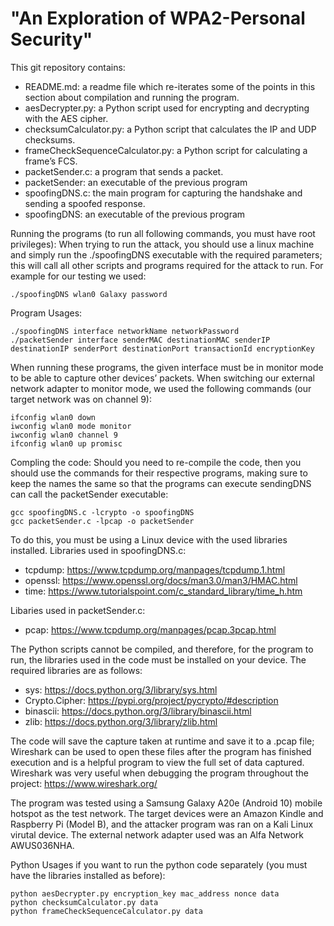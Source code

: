 # "An Exploration of WPA2-Personal Security"

This git repository contains:
 - README.md: a readme file which re-iterates some of the points in this section about compilation and running the program.
 - aesDecrypter.py: a Python script used for encrypting and decrypting with the AES cipher.
 - checksumCalculator.py: a Python script that calculates the IP and UDP checksums.
 - frameCheckSequenceCalculator.py: a Python script for calculating a frame’s FCS.
 - packetSender.c: a program that sends a packet.
 - packetSender: an executable of the previous program
 - spoofingDNS.c: the main program for capturing the handshake and sending a spoofed response.
 - spoofingDNS: an executable of the previous program 

Running the programs (to run all following commands, you must have root privileges):
When trying to run the attack, you should use a linux machine and simply run the ./spoofingDNS executable with the required parameters; this will call all other scripts and programs required for the attack to run.
For example for our testing we used:
```
./spoofingDNS wlan0 Galaxy password
```

Program Usages:
```
./spoofingDNS interface networkName networkPassword
./packetSender interface senderMAC destinationMAC senderIP destinationIP senderPort destinationPort transactionId encryptionKey
```

When running these programs, the given interface must be in monitor mode to be able to capture other devices’ packets.
When switching our external network adapter to monitor mode, we used the following commands (our target network was on channel 9):
```
ifconfig wlan0 down
iwconfig wlan0 mode monitor
iwconfig wlan0 channel 9
ifconfig wlan0 up promisc
```

Compling the code:
Should you need to re-compile the code, then you should use the commands for their respective programs, making sure to keep the names the same so that the programs can execute sendingDNS can call the packetSender executable:
```
gcc spoofingDNS.c -lcrypto -o spoofingDNS
gcc packetSender.c -lpcap -o packetSender
```

To do this, you must be using a Linux device with the used libraries installed.
Libraries used in spoofingDNS.c:
 - tcpdump: https://www.tcpdump.org/manpages/tcpdump.1.html
 - openssl: https://www.openssl.org/docs/man3.0/man3/HMAC.html
 - time: https://www.tutorialspoint.com/c_standard_library/time_h.htm

Libaries used in packetSender.c:
 - pcap: https://www.tcpdump.org/manpages/pcap.3pcap.html

The Python scripts cannot be compiled, and therefore, for the program to run, the libraries used in the code must be installed on your device. The required libraries are as follows:
 - sys: https://docs.python.org/3/library/sys.html
 - Crypto.Cipher: https://pypi.org/project/pycrypto/#description 
 - binascii: https://docs.python.org/3/library/binascii.html 
 - zlib: https://docs.python.org/3/library/zlib.html


The code will save the capture taken at runtime and save it to a .pcap file; Wireshark can be used to open these files after the program has finished execution and is a helpful program to view the full set of data captured. Wireshark was very useful when debugging the program throughout the project: https://www.wireshark.org/

The program was tested using a Samsung Galaxy A20e (Android 10) mobile hotspot as the test network. The target devices were an Amazon Kindle and Raspberry Pi (Model B), and the attacker program was ran on a Kali Linux virutal device. The external network adapter used was an Alfa Network AWUS036NHA.

Python Usages if you want to run the python code separately (you must have the libraries installed as before):
```
python aesDecrypter.py encryption_key mac_address nonce data 
python checksumCalculator.py data
python frameCheckSequenceCalculator.py data
```

